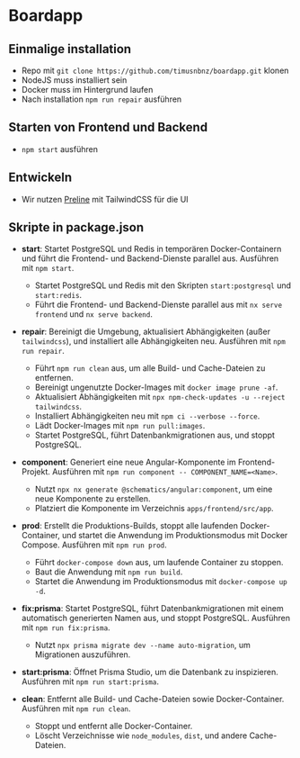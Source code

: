 # Boardapp

## Einmalige installation

- Repo mit `git clone https://github.com/timusnbnz/boardapp.git` klonen
- NodeJS muss installiert sein
- Docker muss im Hintergrund laufen
- Nach installation `npm run repair` ausführen

## Starten von Frontend und Backend

- `npm start` ausführen

## Entwickeln

- Wir nutzen [Preline](https://preline.co/) mit TailwindCSS für die UI

## Skripte in package.json

- **start**: Startet PostgreSQL und Redis in temporären Docker-Containern und führt die Frontend- und Backend-Dienste parallel aus. Ausführen mit `npm start`.
  - Startet PostgreSQL und Redis mit den Skripten `start:postgresql` und `start:redis`.
  - Führt die Frontend- und Backend-Dienste parallel aus mit `nx serve frontend` und `nx serve backend`.

- **repair**: Bereinigt die Umgebung, aktualisiert Abhängigkeiten (außer `tailwindcss`), und installiert alle Abhängigkeiten neu. Ausführen mit `npm run repair`.
  - Führt `npm run clean` aus, um alle Build- und Cache-Dateien zu entfernen.
  - Bereinigt ungenutzte Docker-Images mit `docker image prune -af`.
  - Aktualisiert Abhängigkeiten mit `npx npm-check-updates -u --reject tailwindcss`.
  - Installiert Abhängigkeiten neu mit `npm ci --verbose --force`.
  - Lädt Docker-Images mit `npm run pull:images`.
  - Startet PostgreSQL, führt Datenbankmigrationen aus, und stoppt PostgreSQL.

- **component**: Generiert eine neue Angular-Komponente im Frontend-Projekt. Ausführen mit `npm run component -- COMPONENT_NAME=<Name>`.
  - Nutzt `npx nx generate @schematics/angular:component`, um eine neue Komponente zu erstellen.
  - Platziert die Komponente im Verzeichnis `apps/frontend/src/app`.

- **prod**: Erstellt die Produktions-Builds, stoppt alle laufenden Docker-Container, und startet die Anwendung im Produktionsmodus mit Docker Compose. Ausführen mit `npm run prod`.
  - Führt `docker-compose down` aus, um laufende Container zu stoppen.
  - Baut die Anwendung mit `npm run build`.
  - Startet die Anwendung im Produktionsmodus mit `docker-compose up -d`.

- **fix:prisma**: Startet PostgreSQL, führt Datenbankmigrationen mit einem automatisch generierten Namen aus, und stoppt PostgreSQL. Ausführen mit `npm run fix:prisma`.
  - Nutzt `npx prisma migrate dev --name auto-migration`, um Migrationen auszuführen.

- **start:prisma**: Öffnet Prisma Studio, um die Datenbank zu inspizieren. Ausführen mit `npm run start:prisma`.

- **clean**: Entfernt alle Build- und Cache-Dateien sowie Docker-Container. Ausführen mit `npm run clean`.
  - Stoppt und entfernt alle Docker-Container.
  - Löscht Verzeichnisse wie `node_modules`, `dist`, und andere Cache-Dateien.
